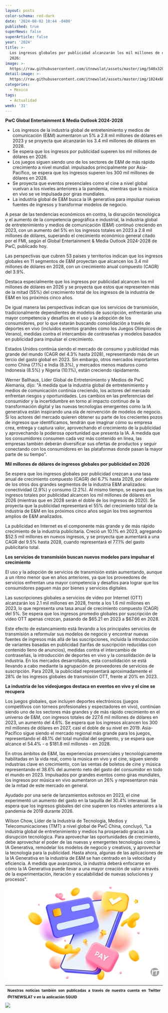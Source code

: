 ```yaml
---
layout: posts
color-schema: red-dark
date: '2024-08-02 10:44 -0400'
published: true
superNews: false
superArticle: false
year: '2024'
title: >-
  Los ingresos globales por publicidad alcanzarán los mil millones de dólares en
  2026: 
image: >-
  https://raw.githubusercontent.com/itnewslat/assets/master/img/540x320/entretenimiento-cel-p.jpg
detail-image: >-
  https://raw.githubusercontent.com/itnewslat/assets/master/img/1024x680/entretenimiento-cel-g.jpg
categories:
  - Mexico
tags:
  - Actualidad
week: '31'
---
```

**PwC Global Entertainment & Media Outlook 2024-2028**

- Los ingresos de la industria global de entretenimiento y medios de comunicación (E&M) aumentaron un 5% a 2.8 mil millones de dólares en 2023 y se proyecta que alcanzarán los 3.4 mil millones de dólares en 2028.
- Se espera que los ingresos por publicidad superen los mil millones de dólares en 2026.
- Los juegos siguen siendo uno de los sectores de E&M de más rápido crecimiento a nivel mundial: impulsados principalmente por Asia-Pacífico, se espera que los ingresos superen los 300 mil millones de dólares en 2028. 
- Se proyecta que eventos presenciales como el cine a nivel global vuelvan a los niveles anteriores a la pandemia, mientras que la música en vivo se ve impulsada por giras mundiales.
- La industria global de E&M busca la IA generativa para impulsar nuevas fuentes de ingresos y transformar modelos de negocio.

A pesar de las tendencias económicos en contra, la disrupción tecnológica y el aumento de la competencia geográfica e industrial, la industria global de entretenimiento y medios de comunicación (E&M) continuó creciendo en 2023, con un aumento del 5% en los ingresos totales en 2023 a 2.8 mil millones de dólares, superando el crecimiento económico general citado por el FMI, según el Global Entertainment & Media Outlook 2024-2028 de PwC, publicado hoy.

Las perspectivas que cubren 53 países y territorios indican que los ingresos globales en 11 segmentos de E&M proyectan que alcancen los 3.4 mil millones de dólares en 2028, con un crecimiento anual compuesto (CAGR) del 3.9%.

Destaca especialmente que los ingresos por publicidad alcancen los mil millones de dólares en 2026 y se proyecta que estos que representen más de la mitad (55%) del crecimiento total de los ingresos de la industria de E&M en los próximos cinco años.

De igual manera las perspectivas indican que los servicios de transmisión, tradicionalmente dependientes de modelos de suscripción, enfrentarán una mayor competencia y desafíos en el uso y la adopción de los consumidores, por lo que estarán buscando consolidación a través de deportes en vivo (incluidos eventos grandes como los Juegos Olímpicos de Verano), medidas contra el intercambio de contraseñas y modelos basados en publicidad para impulsar el crecimiento.

Estados Unidos continúa siendo el mercado de consumo y publicidad más grande del mundo (CAGR del 4.3% hasta 2028), representando más de un tercio del gasto global en 2023. Sin embargo, otros mercados importantes como China (7.1%) e India (8.3%), y mercados menos maduros como Indonesia (8.5%) y Nigeria (10.1%), están creciendo rápidamente.

Werner Ballhaus, Líder Global de Entretenimiento y Medios de PwC Alemania, dijo: "A medida que la industria global de entretenimiento y medios de comunicación continúa creciendo, los actores del mercado enfrentan riesgos y oportunidades. Los cambios en las preferencias del consumidor y la incertidumbre en torno al impacto continuo de la transformación digital y las nuevas tecnologías emergentes como la IA generativa están inspirando una ola de reinvención de modelos de negocio. Si los actores del mercado quieren obtener su parte de los crecientes pozos de ingresos que identificamos, tendrán que imaginar cómo su empresa crea, entrega y captura valor, aprovechando el crecimiento de la publicidad y aprovechando la poderosa oportunidad que presenta la IA. A medida que los consumidores consumen cada vez más contenido en línea, las empresas también deberán diversificar sus ofertas de productos y seguir conectando con los consumidores en las plataformas donde pasan la mayor parte de su tiempo".

**Mil millones de dólares de ingresos globales por publicidad en 2026**

Se espera que los ingresos globales por publicidad crezcan a una tasa anual de crecimiento compuesto (CAGR) del 6.7% hasta 2028, por delante de los otros dos grandes segmentos de la industria E&M analizados: conectividad (2.9%) y consumo (2.2%). Al mismo tiempo, se espera que los ingresos totales por publicidad alcancen los mil millones de dólares en 2026 (mientras que en 2028 serán el doble de los ingresos de 2020). Se proyecta que la publicidad representará el 55% del crecimiento total de la industria de E&M en los próximos cinco años según los tres segmentos amplios de E&M analizados.

La publicidad en Internet es el componente más grande y de más rápido crecimiento de la industria publicitaria. Creció un 10.1% en 2023, agregando $52.5 mil millones en nuevos ingresos, y se proyecta que aumentará a una CAGR del 9.5% hasta 2028, cuando representará el 77.1% del gasto publicitario total.

**Los servicios de transmisión buscan nuevos modelos para impulsar el crecimiento**

El uso y la adopción de servicios de transmisión están aumentando, aunque a un ritmo menor que en años anteriores, ya que los proveedores de servicios enfrentan una mayor competencia y desafíos para lograr que los consumidores paguen más por bienes y servicios digitales. 

Las suscripciones globales a servicios de video por Internet (OTT) alcanzarán los 2.1 mil millones en 2028, frente a los 1.6 mil millones en 2023, lo que representa una tasa anual de crecimiento compuesto (CAGR) del 5%. Se espera que los ingresos promedio globales por suscripción de video OTT apenas crezcan, pasando de $65.21 en 2023 a $67.66 en 2028.

Este efecto de estancamiento está llevando a los principales servicios de transmisión a reformular sus modelos de negocio y encontrar nuevas fuentes de ingresos más allá de las suscripciones, incluida la introducción de variantes basadas en publicidad (tarifas de suscripción reducidas con contenido lleno de anuncios), medidas contra el intercambio de contraseñas, la introducción de deportes en vivo y la consolidación de la industria. En los mercados desarrollados, esta consolidación se está llevando a cabo mediante la agrupación de proveedores de servicios de suscripción. Para 2028, la publicidad representará aproximadamente el 28% de los ingresos globales de transmisión OTT, frente al 20% en 2023.

**La industria de los videojuegos destaca en eventos en vivo y el cine se recupera**

Los juegos globales, que incluyen deportes electrónicos (juegos competitivos con torneos profesionales y espectadores en vivo), continúan siendo uno de los sectores más grandes y de más rápido crecimiento en el universo de E&M, con ingresos totales de 227.6 mil millones de dólares en 2023, un aumento del 4.6%. Se espera que los ingresos alcancen los 300 mil millones de dólares en 2027, casi el doble de su nivel en 2019. Asia-Pacífico sigue siendo el mercado regional más grande para los juegos, representando el 48.1% del total mundial del segmento, y se espera que alcance el 54.4% - o $181.8 mil millones - en 2028.

En otros ámbitos de E&M, las experiencias presenciales y tecnológicamente habilitadas en la vida real, como la música en vivo y el cine, siguen siendo industrias clave en crecimiento, con las ventas de boletos de cine y música representando el 38.6% del aumento neto del gasto del consumidor en todo el mundo en 2023. Impulsados por grandes eventos como giras mundiales, los ingresos por música en vivo aumentaron un 26% y representaron más de la mitad de este mercado en general.

Ayudado por una serie de lanzamientos exitosos en 2023, el cine experimentó un aumento del gasto en la taquilla del 30.4% interanual. Se espera que los ingresos globales del cine superen los niveles anteriores a la pandemia de 2019 durante 2026.

Wilson Chow, Líder de la Industria de Tecnología, Medios y Telecomunicaciones (TMT) a nivel global de PwC China, concluyó, "La industria global de entretenimiento y medios ha prosperado gracias a la disrupción tecnológica. Para aprovechar las oportunidades de crecimiento, debe aprovechar el poder de las nuevas y emergentes tecnologías como la IA Generativa, remodelar los modelos de negocio y creativos, y aprovechar la tecnología para la publicidad. Hasta ahora, algunas de las aplicaciones de la IA Generativa en la industria de E&M se han centrado en la velocidad y eficiencia. A medida que avanzamos, la industria deberá enfocarse en cómo la IA Generativa puede llevar a una mayor creación de valor a través de la experimentación, iteración y escalabilidad de nuevas soluciones y procesos".

![](https://raw.githubusercontent.com/itnewslat/assets/master/img/540x320/entretenimiento-cel-p.jpg)

<table style="height: 42px;" width="569">
<tbody>
<tr>
<td style="text-align: justify;"><sub><strong>Nuestras noticias también son publicadas a través de nuestra cuenta en Twitter <a href="https://twitter.com/itnewslat?lang=es">@ITNEWSLAT</a> y en la aplicación <a href="https://squidapp.co/en/">SQUID</a></strong></sub></td>
</tr>
</tbody>
</table>

<img src="https://tracker.metricool.com/c3po.jpg?hash=56f88a41e39ab42c063cc51676587a04"/>
